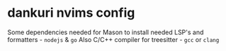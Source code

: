 # dankuri nvims config

Some dependencies needed for Mason to install needed LSP's and formatters - `nodejs` & `go`
Also C/C++ compiler for treesitter - `gcc` or `clang`
